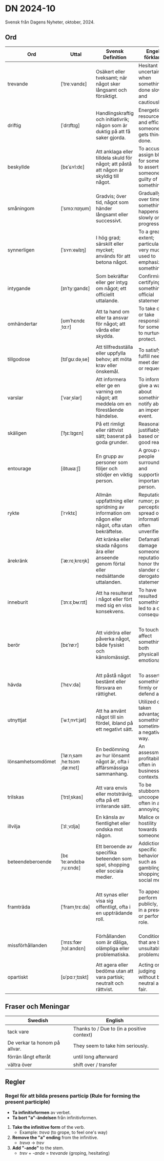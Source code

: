 # DN 2024-10
Svensk från Dagens Nyheter, oktober, 2024.

## Ord

| Ord   | Uttal           | Svensk Definition                                         | Engelsk förklaring                      | Kinesisk förklaring   | Exempel mening                                         |
|-------|-----------------|------------------------------------------------------------|-----------------------------------------|-----------------------|--------------------------------------------------------|
| trevande | [ˈtreːvandɛ] | Osäkert eller tveksamt; när något sker långsamt och försiktigt. | Hesitant or uncertain; when something is done slowly and cautiously. | 犹豫的；缓慢而小心地进行。 | Hans svar var trevande, som om han inte var säker på vad han skulle säga. |
| driftig | [ˈdrɪftɪg] | Handlingskraftig och initiativrik; någon som är duktig på att få saker gjorda. | Energetic, resourceful, and efficient; someone who gets things done. | 积极进取，有行动力；擅长完成任务的人。 | Hon är en mycket driftig person som alltid hittar lösningar på problem. |
| beskyllde | [bɛˈɕʏl:dɛ] | Att anklaga eller tilldela skuld för något; att påstå att någon är skyldig till något. | To accuse or assign blame for something; to assert that someone is guilty of something. | 指责或归咎于某事；声称某人有罪。 | Hon beskyllde honom för att ha förstört hennes arbete. |
| småningom | [ˈsmɔːnɪŋʊm] | Gradvis; över tid, något som händer långsamt eller successivt. | Gradually; over time, something that happens slowly or progressively. | 逐渐地；随着时间的推移，某事慢慢发生。 | Småningom kommer vi att se resultatet av vårt arbete. |
| synnerligen | [ˈsʏnːeʁlɪŋ] | I hög grad; särskilt eller mycket; används för att betona något. | To a great extent; particularly or very much; used to emphasize something. | 在很大程度上；尤其是；用于强调某事。 | Hon var synnerligen glad över att ha fått jobbet. |
| intygande | [ɪnˈtyːɡandɛ] | Som bekräftar eller ger intyg om något; ett officiellt uttalande. | Confirming or certifying something; an official statement. | 确认或证明某事；正式声明。 | Det intygande brevet bekräftade hans kvalifikationer. |
| omhändertar | [ʊmˈhɛndɛˌtɑːr] | Att ta hand om eller ta ansvar för något; att vårda eller skydda. | To take care of or take responsibility for something; to nurture or protect. | 照顾或负责某事；抚养或保护。 | Socialtjänsten omhändertar barn som behöver skydd och stöd. |
| tillgodose | [tɪlˈɡʊːdəˌse] | Att tillfredsställa eller uppfylla behov; att möta krav eller önskemål. | To satisfy or fulfill needs; to meet demands or requests. | 满足或实现需求；满足要求或请求。 | Företaget strävar efter att tillgodose sina kunders behov. |
| varslar | [ˈvarˌslar] | Att informera eller ge en varning om något; att meddela om en förestående händelse. | To inform or give a warning about something; to notify about an impending event. | 通知或警告某事；告知即将发生的事件。 | Företaget varslar sina anställda om eventuella uppsägningar. |
| skäligen | [ˈɧɛːlɪɡɛn] | På ett rimligt eller rättvist sätt; baserat på goda grunder. | Reasonably or justifiably; based on good reasons. | 合理地；有正当理由的。 | Han ansågs skäligen misstänkt för brottet. |
| entourage | [ɑ̃tuʁaːʃ] | En grupp av personer som följer och stödjer en viktig person. | A group of people surrounding and supporting an important person. | 随行人员；支持重要人物的一群人。 | Kungen anlände med sitt entourage av rådgivare och livvakter. |
| rykte | [ˈrʏktɛ] | Allmän uppfattning eller spridning av information om någon eller något, ofta utan bekräftelse. | Reputation or rumor; public perception or spread of information, often unverified. | 名声；传闻；通常未经证实的公共看法。 | Företaget har ett gott rykte i branschen. |
| ärekränk | [ˈæːrɛˌkrɛŋk] | Att kränka eller skada någons ära eller anseende genom förtal eller nedsättande uttalanden. | Defamation; to damage someone's reputation or honor through slander or derogatory statements. | 诽谤；通过诋毁性言论损害某人的名誉或荣誉。 | Tidningen blev stämd för ärekränk efter publiceringen av falska påståenden. |
| inneburit | [ˈɪnːɛˌbʉːrɪt] | Att ha resulterat i något eller fört med sig en viss konsekvens. | To have resulted in something or led to a certain consequence. | 意味着或导致某个结果。 | Förändringen har inneburit stora förbättringar för företaget. |
| berör | [bɛˈrøːr] | Att vidröra eller påverka något, både fysiskt och känslomässigt. | To touch or affect something, both physically and emotionally. | 触碰或影响某事物，既可以是身体上的也可以是情感上的。 | Nyheterna berörde många människor djupt. |
| hävda | [ˈhɛvːda] | Att påstå något bestämt eller försvara en rättighet. | To assert something firmly or defend a right. | 断言某事或捍卫权利。 | Han hävdade sin oskuld inför domstolen. |
| utnyttjat | [ˈʉːtˌnʏtːjat] | Att ha använt något till sin fördel, ibland på ett negativt sätt. | Utilized or taken advantage of something, sometimes in a negative way. | 利用某物为己所用，有时带有负面意义。 | Han utnyttjade sina kontakter för att få jobbet. |
| lönsamhetsomdömet | [ˈløːnˌsamˌheːtsɔmˌdøːmɛt] | En bedömning av hur lönsamt något är, ofta i affärsmässiga sammanhang. | An assessment of profitability, often in business contexts. | 盈利能力的评估，通常在商业背景下使用。 | Lönsamhetsomdömet visade att projektet var ekonomiskt hållbart. |
| trilskas | [ˈtrɪlˌskas] | Att vara envis eller motsträvig, ofta på ett irriterande sätt. | To be stubborn or uncooperative, often in an annoying way. | 顽固或不合作，通常令人恼火。 | Barnet trilskas och vägrar ta på sig skorna. |
| illvilja | [ˈɪlːˌvɪlja] | En känsla av fientlighet eller ondska mot någon. | Malice or hostility towards someone. | 恶意或敌意。 | Hans handlingar visade tydlig illvilja mot kollegorna. |
| beteendeberoende | [bɛˈteːəndɛbəˌruːɛndɛ] | Ett beroende av specifika beteenden som spel, shopping eller sociala medier. | Addiction to specific behaviors, such as gambling, shopping, or social media. | 行为依赖，如赌博、购物或社交媒体。 | Många unga drabbas av beteendeberoende kopplat till spel. |
| framträda | [ˈframˌtrɛːda] | Att synas eller visa sig offentligt, ofta i en uppträdande roll. | To appear or perform publicly, often in a presenting or performing role. | 出现或公开表演，通常是以展示或表演的身份。 | Han ska framträda som talare på konferensen. |
| missförhållanden | [ˈmɪsːfœrˌhɔlːandɛn] | Förhållanden som är dåliga, olämpliga eller problematiska. | Conditions that are bad, unsuitable, or problematic. | 不良、不适或有问题的情况。 | Det rapporterades om missförhållanden på arbetsplatsen. |
| opartiskt | [ʊˈpɑːrˌtɪskt] | Att agera eller bedöma utan att vara partisk; neutralt och rättvist. | Acting or judging without bias; neutral and fair. | 公正地、不偏不倚地行事或评判。 | Domaren förväntas döma opartiskt i varje fall. |



## Fraser och Meningar
| Swedish       | English         |
|---------------|-----------------|
| tack vare | Thanks to / Due to (in a positive context) |
| De verkar ta honom på allvar. | They seem to take him seriously. |
| förrän långt efteråt | until long afterward |
| vältra över | shift over / transfer |



## Regler
### Regel för att bilda presens particip (Rule for forming the present participle)

- **Ta infinitivformen** av verbet.
- **Ta bort "a"-ändelsen** från infinitivformen.

1. **Take the infinitive form** of the verb.
    - Example: _treva_ (to grope, to feel one's way)
2. **Remove the "a" ending** from the infinitive.
    - _treva_ → _trev_
3. **Add "-ande"** to the stem.
    - _trev_ + _-ande_ = _trevande_ (groping, hesitating)